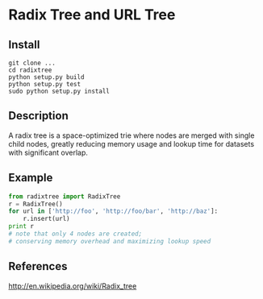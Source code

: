 # Radix Tree and URL Tree

## Install
    git clone ...
    cd radixtree
    python setup.py build
    python setup.py test
    sudo python setup.py install

## Description
A radix tree is a space-optimized trie where nodes are merged
with single child nodes, greatly reducing memory usage and
lookup time for datasets with significant overlap.

## Example
```python
from radixtree import RadixTree
r = RadixTree()
for url in ['http://foo', 'http://foo/bar', 'http://baz']:
    r.insert(url)
print r
# note that only 4 nodes are created;
# conserving memory overhead and maximizing lookup speed
```

## References
http://en.wikipedia.org/wiki/Radix_tree

